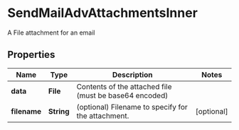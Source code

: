 

# SendMailAdvAttachmentsInner

A File attachment for an email

## Properties

Name | Type | Description | Notes
------------ | ------------- | ------------- | -------------
**data** | **File** | Contents of the attached file (must be base64 encoded) | 
**filename** | **String** | (optional) Filename to specify for the attachment. |  [optional]



